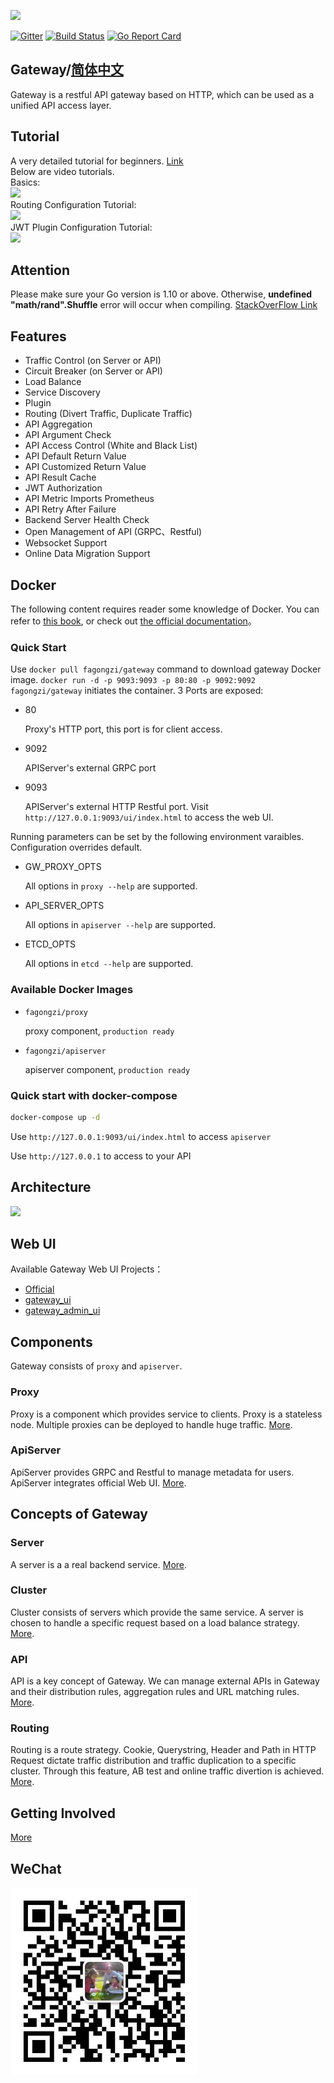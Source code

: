 <img src="./images/logo.png" height=80></img>

[![Gitter](https://badges.gitter.im/fagongzi/gateway.svg)](https://gitter.im/fagongzi/gateway?utm_source=badge&utm_medium=badge&utm_campaign=pr-badge)
[![Build Status](https://api.travis-ci.org/fagongzi/gateway.svg)](https://travis-ci.org/fagongzi/gateway)
[![Go Report Card](https://goreportcard.com/badge/github.com/fagongzi/gateway)](https://goreportcard.com/report/github.com/fagongzi/gateway)

Gateway/[简体中文](README_CN.md)
-------
Gateway is a restful API gateway based on HTTP, which can be used as a unified API access layer.

## Tutorial
A very detailed tutorial for beginners. [Link](./docs/tutorial.md)  
Below are video tutorials.  
Basics:  
[![](https://img.youtube.com/vi/2qMWmdcw7o4/0.jpg)](https://www.youtube.com/watch?v=2qMWmdcw7o4)  
Routing Configuration Tutorial:  
[![](https://img.youtube.com/vi/D1pI6opB_ks/0.jpg)](https://www.youtube.com/watch?v=D1pI6opB_ks)  
JWT Plugin Configuration Tutorial:  
[![](https://img.youtube.com/vi/sLb16YDSlBs/0.jpg)](https://www.youtube.com/watch?v=sLb16YDSlBs)  

## Attention
Please make sure your Go version is 1.10 or above. Otherwise, **undefined "math/rand".Shuffle** error will occur when compiling. [StackOverFlow Link](https://stackoverflow.com/questions/52172794/getting-undefined-rand-shuffle-in-golang)


## Features
* Traffic Control (on Server or API)
* Circuit Breaker (on Server or API)
* Load Balance
* Service Discovery
* Plugin
* Routing (Divert Traffic, Duplicate Traffic)
* API Aggregation
* API Argument Check
* API Access Control (White and Black List)
* API Default Return Value
* API Customized Return Value
* API Result Cache
* JWT Authorization
* API Metric Imports Prometheus
* API Retry After Failure
* Backend Server Health Check
* Open Management of API (GRPC、Restful)
* Websocket Support
* Online Data Migration Support

## Docker

The following content requires reader some knowledge of Docker. You can refer to [this book][2], or check out [the official documentation][1]。

### Quick Start
Use `docker pull fagongzi/gateway` command to download gateway Docker image.
`docker run -d -p 9093:9093 -p 80:80 -p 9092:9092 fagongzi/gateway` initiates the container. 3 Ports are exposed:

* 80

  Proxy's HTTP port, this port is for client access.

* 9092

  APIServer's external GRPC port

* 9093

  APIServer's external HTTP Restful port. Visit `http://127.0.0.1:9093/ui/index.html` to access the web UI.

Running parameters can be set by the following environment varaibles. Configuration overrides default.

- GW_PROXY_OPTS

   All options in `proxy --help` are supported.

- API_SERVER_OPTS

   All options in `apiserver --help` are supported.

- ETCD_OPTS

   All options in `etcd --help` are supported.

### Available Docker Images
* `fagongzi/proxy`

   proxy component, `production ready`

* `fagongzi/apiserver`

   apiserver component, `production ready`

### Quick start with docker-compose
```bash
docker-compose up -d
```

Use `http://127.0.0.1:9093/ui/index.html` to access `apiserver`

Use `http://127.0.0.1` to access to your API

## Architecture
![](./images/arch.png)

## Web UI
Available Gateway Web UI Projects：
* [Official](https://github.com/fagongzi/gateway-ui-vue)
* [gateway_ui](https://github.com/archfish/gateway_ui)
* [gateway_admin_ui](https://github.com/wilehos/gateway_admin_ui)

## Components
Gateway consists of `proxy` and `apiserver`.

### Proxy
Proxy is a component which provides service to clients. Proxy is a stateless node. Multiple proxies can be deployed to handle huge traffic.
[More](./docs/proxy.md).

### ApiServer
ApiServer provides GRPC and Restful to manage metadata for users. ApiServer integrates  official Web UI. 
[More](./docs/apiserver.md).

## Concepts of Gateway
### Server
A server is a a real backend service.
[More](./docs/server.md).

### Cluster
Cluster consists of servers which provide the same service. A server is chosen to handle a specific request based on a load balance strategy.
[More](./docs/cluster.md).

### API
API is a key concept of Gateway. We can manage external APIs in Gateway and their distribution rules, aggregation rules and URL matching rules.
[More](./docs/api.md).

### Routing
Routing is a route strategy. Cookie, Querystring, Header and Path in HTTP Request dictate traffic distribution and traffic duplication to a specific cluster. Through this feature, AB test and online traffic divertion is achieved.
[More](./docs/routing.md).

## Getting Involved
[More](./docs/build.md)

## WeChat
![](./images/qr.jpg)

[1]: https://docs.docker.com/ "Docker Documentation"
[2]: https://github.com/yeasy/docker_practice "docker_practice"
